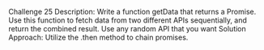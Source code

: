 Challenge 25
Description:
Write a function getData that returns a Promise. Use this function to fetch data from two different APIs sequentially, and return the combined result.
Use any random API that you want
Solution Approach:
Utilize the .then method to chain promises.